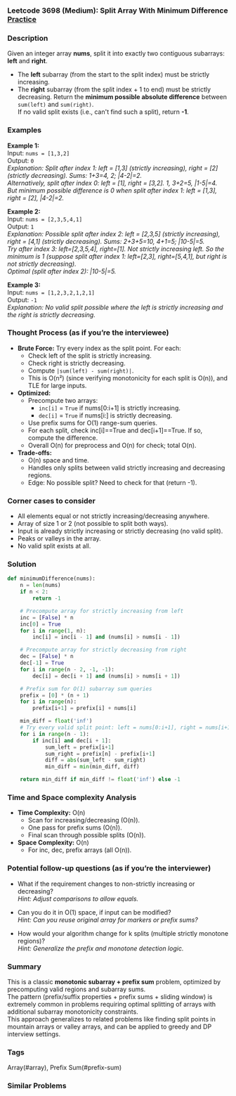 ### Leetcode 3698 (Medium): Split Array With Minimum Difference [Practice](https://leetcode.com/problems/split-array-with-minimum-difference)

### Description  
Given an integer array **nums**, split it into exactly two contiguous subarrays: **left** and **right**.  
- The **left** subarray (from the start to the split index) must be strictly increasing.
- The **right** subarray (from the split index + 1 to end) must be strictly decreasing.
Return the **minimum possible absolute difference** between `sum(left)` and `sum(right)`.  
If no valid split exists (i.e., can't find such a split), return **-1**.

### Examples  

**Example 1:**  
Input: `nums = [1,3,2]`  
Output: `0`  
*Explanation: Split after index 1: left = [1,3] (strictly increasing), right = [2] (strictly decreasing). Sums: 1+3=4, 2; |4-2|=2.  
Alternatively, split after index 0: left = [1], right = [3,2]. 1, 3+2=5, |1-5|=4.  
But minimum possible difference is 0 when split after index 1: left = [1,3], right = [2], |4-2|=2.*

**Example 2:**  
Input: `nums = [2,3,5,4,1]`  
Output: `1`  
*Explanation: Possible split after index 2: left = [2,3,5] (strictly increasing), right = [4,1] (strictly decreasing). Sums: 2+3+5=10, 4+1=5; |10-5|=5.  
Try after index 3: left=[2,3,5,4], right=[1]. Not strictly increasing left. So the minimum is 1 (suppose split after index 1: left=[2,3], right=[5,4,1], but right is not strictly decreasing).  
Optimal (split after index 2): |10-5|=5.*

**Example 3:**  
Input: `nums = [1,2,3,2,1,2,1]`  
Output: `-1`  
*Explanation: No valid split possible where the left is strictly increasing and the right is strictly decreasing.*

### Thought Process (as if you’re the interviewee)  
- **Brute Force:** Try every index as the split point. For each:
  - Check left of the split is strictly increasing.
  - Check right is strictly decreasing.
  - Compute `|sum(left) - sum(right)|`.  
  - This is O(n²) (since verifying monotonicity for each split is O(n)), and TLE for large inputs.
- **Optimized:**  
  - Precompute two arrays:
    - `inc[i]` = `True` if nums[0:i+1] is strictly increasing.
    - `dec[i]` = `True` if nums[i:] is strictly decreasing.
  - Use prefix sums for O(1) range-sum queries.
  - For each split, check inc[i]==True and dec[i+1]==True. If so, compute the difference.
  - Overall O(n) for preprocess and O(n) for check; total O(n).
- **Trade-offs:**  
  - O(n) space and time.
  - Handles only splits between valid strictly increasing and decreasing regions.
  - Edge: No possible split? Need to check for that (return -1).

### Corner cases to consider  
- All elements equal or not strictly increasing/decreasing anywhere.
- Array of size 1 or 2 (not possible to split both ways).
- Input is already strictly increasing or strictly decreasing (no valid split).
- Peaks or valleys in the array.
- No valid split exists at all.

### Solution

```python
def minimumDifference(nums):
    n = len(nums)
    if n < 2:
        return -1

    # Precompute array for strictly increasing from left
    inc = [False] * n
    inc[0] = True
    for i in range(1, n):
        inc[i] = inc[i - 1] and (nums[i] > nums[i - 1])

    # Precompute array for strictly decreasing from right
    dec = [False] * n
    dec[-1] = True
    for i in range(n - 2, -1, -1):
        dec[i] = dec[i + 1] and (nums[i] > nums[i + 1])

    # Prefix sum for O(1) subarray sum queries
    prefix = [0] * (n + 1)
    for i in range(n):
        prefix[i+1] = prefix[i] + nums[i]

    min_diff = float('inf')
    # Try every valid split point: left = nums[0:i+1], right = nums[i+1:]
    for i in range(n - 1):
        if inc[i] and dec[i + 1]:
            sum_left = prefix[i+1]
            sum_right = prefix[n] - prefix[i+1]
            diff = abs(sum_left - sum_right)
            min_diff = min(min_diff, diff)

    return min_diff if min_diff != float('inf') else -1
```

### Time and Space complexity Analysis  

- **Time Complexity:** O(n)  
  - Scan for increasing/decreasing (O(n)).  
  - One pass for prefix sums (O(n)).  
  - Final scan through possible splits (O(n)).
- **Space Complexity:** O(n)  
  - For inc, dec, prefix arrays (all O(n)).

### Potential follow-up questions (as if you’re the interviewer)  

- What if the requirement changes to non-strictly increasing or decreasing?  
  *Hint: Adjust comparisons to allow equals.*

- Can you do it in O(1) space, if input can be modified?  
  *Hint: Can you reuse original array for markers or prefix sums?*

- How would your algorithm change for k splits (multiple strictly monotone regions)?  
  *Hint: Generalize the prefix and monotone detection logic.*

### Summary
This is a classic **monotonic subarray + prefix sum** problem, optimized by precomputing valid regions and subarray sums.  
The pattern (prefix/suffix properties + prefix sums + sliding window) is extremely common in problems requiring optimal splitting of arrays with additional subarray monotonicity constraints.  
This approach generalizes to related problems like finding split points in mountain arrays or valley arrays, and can be applied to greedy and DP interview settings.

### Tags
Array(#array), Prefix Sum(#prefix-sum)

### Similar Problems
